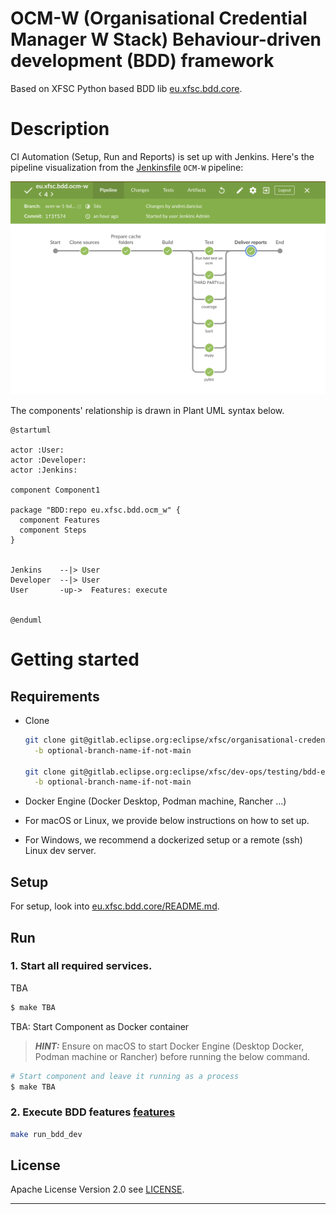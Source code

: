 # OCM-W (Organisational Credential Manager W Stack) Behaviour-driven development (BDD) framework

Based on XFSC Python based BDD lib [eu.xfsc.bdd.core].

# Description

CI Automation (Setup, Run and Reports) is set up with Jenkins.
Here's the pipeline visualization from the [Jenkinsfile](Jenkinsfile) `OCM-W` pipeline:

![Jenkins-pipeline-visualisation-for-bdd.ocm-w.png](docs/Jenkins-pipeline-visualisation-for-bdd.ocm-w.png)

The components' relationship is drawn in Plant UML syntax below.

```plantuml
@startuml

actor :User:
actor :Developer:
actor :Jenkins:

component Component1

package "BDD:repo eu.xfsc.bdd.ocm_w" {
  component Features
  component Steps
}


Jenkins    --|> User
Developer  --|> User
User       -up->  Features: execute

 
@enduml
```

# Getting started

## Requirements

* Clone

  ```bash
  git clone git@gitlab.eclipse.org:eclipse/xfsc/organisational-credential-manager-w-stack/bdd.git \
    -b optional-branch-name-if-not-main
  
  git clone git@gitlab.eclipse.org:eclipse/xfsc/dev-ops/testing/bdd-executor.git \
    -b optional-branch-name-if-not-main
  ```

* Docker Engine (Docker Desktop, Podman machine, Rancher ...)
* For macOS or Linux, we provide below instructions on how to set up.
* For Windows, we recommend a dockerized setup or a remote (ssh) Linux dev server.

## Setup

For setup, look into [eu.xfsc.bdd.core/README.md].

## Run

### 1. Start all required services.

TBA

```bash
$ make TBA
```

TBA: Start Component as Docker container

> **_HINT:_** Ensure on macOS to start Docker Engine (Desktop Docker, Podman machine or Rancher)
before running the below command.

```bash
# Start component and leave it running as a process
$ make TBA
```

### 2. Execute BDD features [features](features)

```bash   
make run_bdd_dev
```

## License

Apache License Version 2.0 see [LICENSE](LICENSE).

----------------------------------------------------------------------------------

[eu.xfsc.bdd.core]: https://gitlab.eclipse.org/eclipse/xfsc/dev-ops/testing/bdd-executor
[eu.xfsc.bdd.core/README.md]: https://gitlab.eclipse.org/eclipse/xfsc/dev-ops/testing/bdd-executor/-/blob/main/README.md?ref_type=heads#setup 